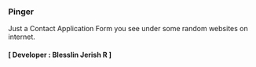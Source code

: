 ### Pinger
Just a Contact Application Form you see under some random websites on internet.
#### **[ Developer : Blesslin Jerish R ]**
